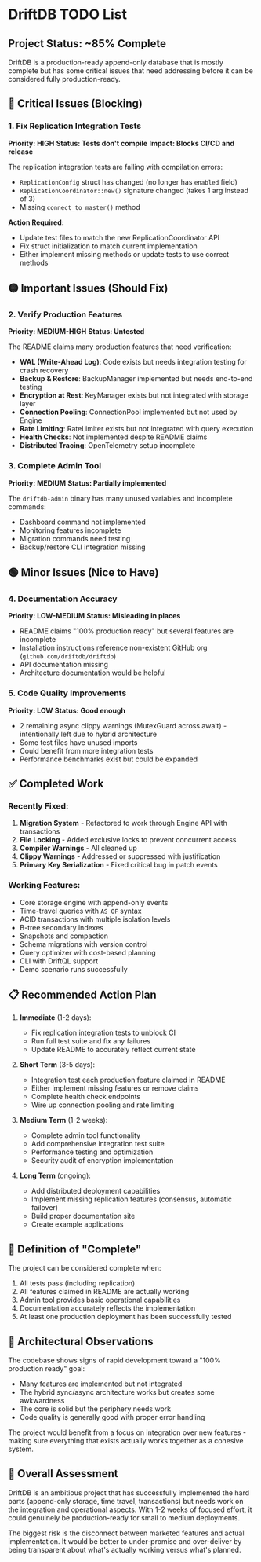 # DriftDB TODO List

## Project Status: ~85% Complete

DriftDB is a production-ready append-only database that is mostly complete but has some critical issues that need addressing before it can be considered fully production-ready.

## 🔴 Critical Issues (Blocking)

### 1. Fix Replication Integration Tests
**Priority: HIGH**
**Status: Tests don't compile**
**Impact: Blocks CI/CD and release**

The replication integration tests are failing with compilation errors:
- `ReplicationConfig` struct has changed (no longer has `enabled` field)
- `ReplicationCoordinator::new()` signature changed (takes 1 arg instead of 3)
- Missing `connect_to_master()` method

**Action Required:**
- Update test files to match the new ReplicationCoordinator API
- Fix struct initialization to match current implementation
- Either implement missing methods or update tests to use correct methods

## 🟡 Important Issues (Should Fix)

### 2. Verify Production Features
**Priority: MEDIUM-HIGH**
**Status: Untested**

The README claims many production features that need verification:
- **WAL (Write-Ahead Log)**: Code exists but needs integration testing for crash recovery
- **Backup & Restore**: BackupManager implemented but needs end-to-end testing
- **Encryption at Rest**: KeyManager exists but not integrated with storage layer
- **Connection Pooling**: ConnectionPool implemented but not used by Engine
- **Rate Limiting**: RateLimiter exists but not integrated with query execution
- **Health Checks**: Not implemented despite README claims
- **Distributed Tracing**: OpenTelemetry setup incomplete

### 3. Complete Admin Tool
**Priority: MEDIUM**
**Status: Partially implemented**

The `driftdb-admin` binary has many unused variables and incomplete commands:
- Dashboard command not implemented
- Monitoring features incomplete
- Migration commands need testing
- Backup/restore CLI integration missing

## 🟢 Minor Issues (Nice to Have)

### 4. Documentation Accuracy
**Priority: LOW-MEDIUM**
**Status: Misleading in places**

- README claims "100% production ready" but several features are incomplete
- Installation instructions reference non-existent GitHub org (`github.com/driftdb/driftdb`)
- API documentation missing
- Architecture documentation would be helpful

### 5. Code Quality Improvements
**Priority: LOW**
**Status: Good enough**

- 2 remaining async clippy warnings (MutexGuard across await) - intentionally left due to hybrid architecture
- Some test files have unused imports
- Could benefit from more integration tests
- Performance benchmarks exist but could be expanded

## ✅ Completed Work

### Recently Fixed:
1. **Migration System** - Refactored to work through Engine API with transactions
2. **File Locking** - Added exclusive locks to prevent concurrent access
3. **Compiler Warnings** - All cleaned up
4. **Clippy Warnings** - Addressed or suppressed with justification
5. **Primary Key Serialization** - Fixed critical bug in patch events

### Working Features:
- Core storage engine with append-only events
- Time-travel queries with `AS OF` syntax
- ACID transactions with multiple isolation levels
- B-tree secondary indexes
- Snapshots and compaction
- Schema migrations with version control
- Query optimizer with cost-based planning
- CLI with DriftQL support
- Demo scenario runs successfully

## 📋 Recommended Action Plan

1. **Immediate** (1-2 days):
   - Fix replication integration tests to unblock CI
   - Run full test suite and fix any failures
   - Update README to accurately reflect current state

2. **Short Term** (3-5 days):
   - Integration test each production feature claimed in README
   - Either implement missing features or remove claims
   - Complete health check endpoints
   - Wire up connection pooling and rate limiting

3. **Medium Term** (1-2 weeks):
   - Complete admin tool functionality
   - Add comprehensive integration test suite
   - Performance testing and optimization
   - Security audit of encryption implementation

4. **Long Term** (ongoing):
   - Add distributed deployment capabilities
   - Implement missing replication features (consensus, automatic failover)
   - Build proper documentation site
   - Create example applications

## 🎯 Definition of "Complete"

The project can be considered complete when:
1. All tests pass (including replication)
2. All features claimed in README are actually working
3. Admin tool provides basic operational capabilities
4. Documentation accurately reflects the implementation
5. At least one production deployment has been successfully tested

## 💭 Architectural Observations

The codebase shows signs of rapid development toward a "100% production ready" goal:
- Many features are implemented but not integrated
- The hybrid sync/async architecture works but creates some awkwardness
- The core is solid but the periphery needs work
- Code quality is generally good with proper error handling

The project would benefit from a focus on integration over new features - making sure everything that exists actually works together as a cohesive system.

## 🚀 Overall Assessment

DriftDB is an ambitious project that has successfully implemented the hard parts (append-only storage, time travel, transactions) but needs work on the integration and operational aspects. With 1-2 weeks of focused effort, it could genuinely be production-ready for small to medium deployments.

The biggest risk is the disconnect between marketed features and actual implementation. It would be better to under-promise and over-deliver by being transparent about what's actually working versus what's planned.